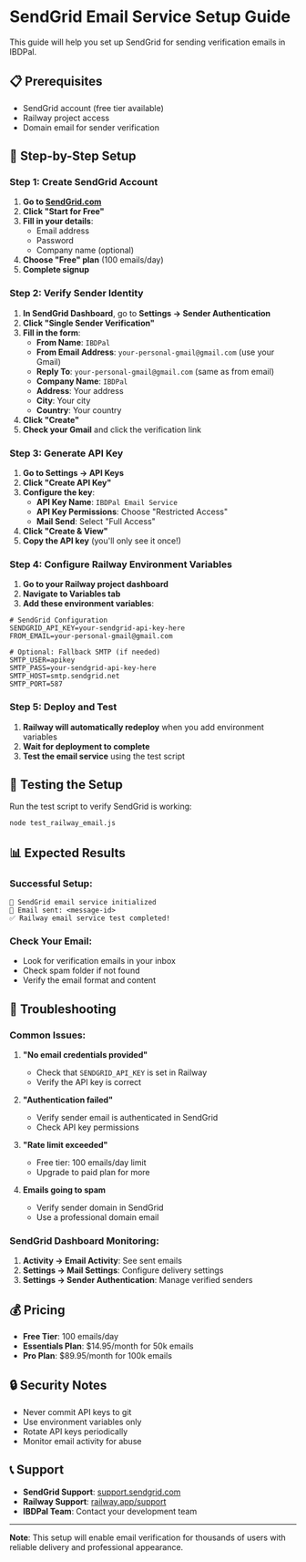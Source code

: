 # SendGrid Email Service Setup Guide

This guide will help you set up SendGrid for sending verification emails in IBDPal.

## 📋 Prerequisites

- SendGrid account (free tier available)
- Railway project access
- Domain email for sender verification

## 🚀 Step-by-Step Setup

### Step 1: Create SendGrid Account

1. **Go to [SendGrid.com](https://sendgrid.com)**
2. **Click "Start for Free"**
3. **Fill in your details**:
   - Email address
   - Password
   - Company name (optional)
4. **Choose "Free" plan** (100 emails/day)
5. **Complete signup**

### Step 2: Verify Sender Identity

1. **In SendGrid Dashboard**, go to **Settings → Sender Authentication**
2. **Click "Single Sender Verification"**
3. **Fill in the form**:
   - **From Name**: `IBDPal`
   - **From Email Address**: `your-personal-gmail@gmail.com` (use your Gmail)
   - **Reply To**: `your-personal-gmail@gmail.com` (same as from email)
   - **Company Name**: `IBDPal`
   - **Address**: Your address
   - **City**: Your city
   - **Country**: Your country
4. **Click "Create"**
5. **Check your Gmail** and click the verification link

### Step 3: Generate API Key

1. **Go to Settings → API Keys**
2. **Click "Create API Key"**
3. **Configure the key**:
   - **API Key Name**: `IBDPal Email Service`
   - **API Key Permissions**: Choose "Restricted Access"
   - **Mail Send**: Select "Full Access"
4. **Click "Create & View"**
5. **Copy the API key** (you'll only see it once!)

### Step 4: Configure Railway Environment Variables

1. **Go to your Railway project dashboard**
2. **Navigate to Variables tab**
3. **Add these environment variables**:

```env
# SendGrid Configuration
SENDGRID_API_KEY=your-sendgrid-api-key-here
FROM_EMAIL=your-personal-gmail@gmail.com

# Optional: Fallback SMTP (if needed)
SMTP_USER=apikey
SMTP_PASS=your-sendgrid-api-key-here
SMTP_HOST=smtp.sendgrid.net
SMTP_PORT=587
```

### Step 5: Deploy and Test

1. **Railway will automatically redeploy** when you add environment variables
2. **Wait for deployment to complete**
3. **Test the email service** using the test script

## 🧪 Testing the Setup

Run the test script to verify SendGrid is working:

```bash
node test_railway_email.js
```

## 📊 Expected Results

### Successful Setup:
```
📧 SendGrid email service initialized
📧 Email sent: <message-id>
✅ Railway email service test completed!
```

### Check Your Email:
- Look for verification emails in your inbox
- Check spam folder if not found
- Verify the email format and content

## 🔧 Troubleshooting

### Common Issues:

1. **"No email credentials provided"**
   - Check that `SENDGRID_API_KEY` is set in Railway
   - Verify the API key is correct

2. **"Authentication failed"**
   - Verify sender email is authenticated in SendGrid
   - Check API key permissions

3. **"Rate limit exceeded"**
   - Free tier: 100 emails/day limit
   - Upgrade to paid plan for more

4. **Emails going to spam**
   - Verify sender domain in SendGrid
   - Use a professional domain email

### SendGrid Dashboard Monitoring:

1. **Activity → Email Activity**: See sent emails
2. **Settings → Mail Settings**: Configure delivery settings
3. **Settings → Sender Authentication**: Manage verified senders

## 💰 Pricing

- **Free Tier**: 100 emails/day
- **Essentials Plan**: $14.95/month for 50k emails
- **Pro Plan**: $89.95/month for 100k emails

## 🔒 Security Notes

- Never commit API keys to git
- Use environment variables only
- Rotate API keys periodically
- Monitor email activity for abuse

## 📞 Support

- **SendGrid Support**: [support.sendgrid.com](https://support.sendgrid.com)
- **Railway Support**: [railway.app/support](https://railway.app/support)
- **IBDPal Team**: Contact your development team

---

**Note**: This setup will enable email verification for thousands of users with reliable delivery and professional appearance. 